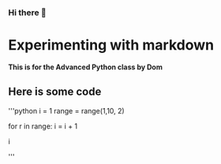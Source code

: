 ### Hi there 👋

<!--
**rejoha/rejoha** is a ✨ _special_ ✨ repository because its `README.md` (this file) appears on your GitHub profile.

Here are some ideas to get you started:

- 🔭 I’m currently working on ...
- 🌱 I’m currently learning ...
- 👯 I’m looking to collaborate on ...
- 🤔 I’m looking for help with ...
- 💬 Ask me about ...
- 📫 How to reach me: ...
- 😄 Pronouns: ...
- ⚡ Fun fact: ...
-->
# Experimenting with markdown
**This is for the Advanced Python class by Dom**

## Here is some code

'''python
i = 1
range = range(1,10, 2)

for r in range:
    i = i + 1
  
i


'''
